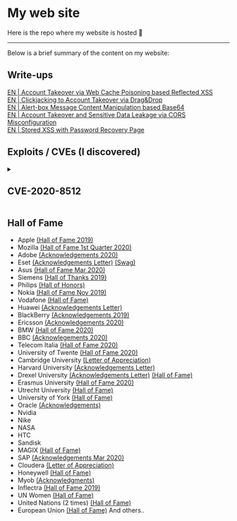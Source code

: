 # My web site

Here is the repo where my website is hosted 🧙

------

Below is a brief summary of the content on my website:

<h2>Write-ups</h2>

<a href="https://lutfumertceylan.com.tr/posts/acc-takeover-web-cache-xss/">EN | Account Takeover via Web Cache Poisoning based Reflected XSS</a><br>
<a href="https://lutfumertceylan.com.tr/posts/clickjacking-acc-takeover-drag-drop/">EN | Clickjacking to Account Takeover via Drag&Drop</a><br>
<a href="https://lutfumertceylan.com.tr/posts/alertbox-manipulation-base64/">EN | Alert-box Message Content Manipulation based Base64</a><br>
<a href="https://lutfumertceylan.com.tr/posts/ato-and-data-leakage-via-cors-misc/">EN | Account Takeover and Sensitive Data Leakage via CORS Misconfiguration</a><br>
<a href="https://lutfumertceylan.com.tr/posts/stored-xss-with-password-recovery-page/">EN | Stored XSS with Password Recovery Page</a><br>

<h2>Exploits / CVEs (I discovered)</h2>

<details>
  <summary><h2>CVE-2020-8512</h2></summary>

  1. IceWarp WebMail 11.4.4.1 Cross-Site Scripting
     * [https://www.exploit-db.com/exploits/47988](https://www.exploit-db.com/exploits/47988)
     * [CVE-2020-8512 IceWarp WebMail XSS Exploitation - https://www.youtube.com/watch?v=WJo3-dn3wy4](https://www.youtube.com/watch?v=WJo3-dn3wy4)
     * [Online Scanner for CVE-2020-8512](https://securityforeveryone.com/tools/icewarp-webmail-xss-cve-2020-8512)
     * [0day.today Record](https://0day.today/exploit/description/33886)
     * [National Vulnerability Database](https://nvd.nist.gov/vuln/detail/CVE-2020-8512)

</details>

<h2>Hall of Fame</h2>

<ul><li>Apple <a href="https://support.apple.com/en-us/HT201536">(Hall of Fame 2019)</a></li><li>Mozilla <a href="https://www.mozilla.org/en-US/security/bug-bounty/web-hall-of-fame/">(Hall of Fame 1st Quarter 2020)</a></li><li>Adobe <a href="adobe.com/security/acknowledgements.html">(Acknowledgements 2020)</a></li><li>Eset <a href="https://lutfumertceylan.com.tr/files/eset-acknowledgement.jpg" class="image-popup">(Acknowledgements Letter)</a> <a href="https://twitter.com/lutfumertceylan/status/1275876003257204737">(Swag)</a></li><li>Asus <a href="https://www.asus.com/Static_WebPage/ASUS-Product-Security-Advisory/">(Hall of Fame Mar 2020)</a></li><li>Siemens <a href="https://new.siemens.com/global/en/products/services/cert/hall-of-thanks.html">(Hall of Thanks 2019)</a></li><li>Philips <a href="https://www.philips.com/a-w/security/coordinated-vulnerability-disclosure/hall-of-honors.html">(Hall of Honors)</a></li><li>Nokia <a href="https://www.nokia.com/responsible-disclosure/">(Hall of Fame Nov 2019)</a></li><li>Vodafone <a href="https://www.vodafone.de/unternehmen/sicher-im-dialog.html">(Hall of Fame)</a></li><li>Huawei <a href="https://lutfumertceylan.com.tr/files/huawei.jpg" class="image-popup">(Acknowledgements Letter)</a></li><li>BlackBerry <a href="https://www.blackberry.com/ca/en/services/blackberry-incident-response-team#collaborations">(Acknowledgements 2019)</a></li><li>Ericsson <a href="https://www.ericsson.com/en/about-us/enterprise-security/psirt/acknowledgements">(Acknowledgements 2020)</a></li><li>BMW <a href="https://www.bmwgroup.com/en/general/Security.html">(Hall of Fame 2020)</a></li><li>BBC <a href="https://www.bbc.com/backstage/security-disclosure-policy/acknowledgements">(Acknowlegements 2020)</a></li><li>Telecom Italia <a href="https://www.gruppotim.it/it/footer/responsible-disclosure.html">(Hall of Fame 2020)</a></li><li>University of Twente <a href="https://www.utwente.nl/en/cyber-safety/responsible/hall-of-fame/">(Hall of Fame 2020)</a></li><li>Cambridge University <a href="https://lutfumertceylan.com.tr/images/cambridge.jpg" class="image-popup">(Letter of Appreciation)</a></li><li>Harvard University <a href="https://lutfumertceylan.com.tr/files/harvard.jpg" class="image-popup">(Acknowledgements Letter)</a></li><li>Drexel University <a href="https://lutfumertceylan.com.tr/files/drexel.jpg" class="image-popup">(Acknowledgements Letter)</a> <a href="https://drexel.edu/it/security/services-processes/bug-bounty/">(Hall of Fame)</a></li><li>Erasmus University <a href="https://www.eur.nl/en/campus/security-safety/information-security/hall-fame">(Hall of Fame 2020)</a></li><li>Utrecht University <a href="https://www.uu.nl/en/node/1599/hall-of-fame-responsible-disclosure">(Hall of Fame)</a></li><li>University of York <a href="https://www.york.ac.uk/it-services/security/vulnerability-disclosure/">(Hall of Fame)</a></li><li>Oracle <a href="https://www.oracle.com/security-alerts/cpujan2020.html">(Acknowledgements)</a></li><li>Nvidia</li><li>Nike</li><li>NASA</li><li>HTC</li><li>Sandisk</li><li>MAGIX <a href="http://research.magix.com">(Hall of Fame)</a></li><li>SAP <a href="https://wiki.scn.sap.com/wiki/pages/viewpage.action?pageId=451071888">(Acknowledgements Mar 2020)</a></li><li>Cloudera <a href="https://lutfumertceylan.com.tr/images/cloudera.jpg" class="image-popup">(Letter of Appreciation)</a></li><li>Honeywell <a href="honeywell.com/en-us/product-security#items_304654820/">(Hall of Fame)</a></li><li>Myob <a href="https://www.myob.com/au/about/security/report-security-vulnerability">(Acknowledgments)</a></li><li>Inflectra <a href="https://www.inflectra.com/company/responsible-disclosure.aspx">(Hall of Fame 2019)</a></li><li>UN Women <a href="https://www.unwomen.org/en/about-the-website/information-security/reporting-a-cyber-security-issue#Hall-of-fame">(Hall of Fame)</a></li><li>United Nations (2 times) <a href="https://unite.un.org/content/hall-fame">(Hall of Fame)</a></li><li>European Union <a href="https://cert.europa.eu/cert/newsletter/en/latest_HallOfFame_.html">(Hall of Fame)</a> And others..</li></ul>
